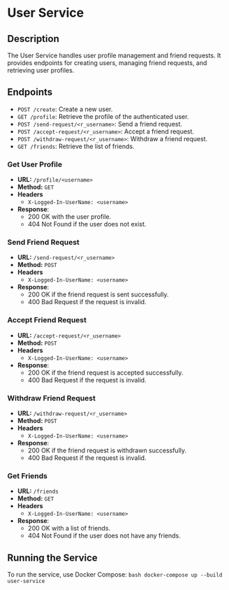 # User Service

## Description
The User Service handles user profile management and friend requests. It provides endpoints for creating users, managing friend requests, and retrieving user profiles.

## Endpoints
- `POST /create`: Create a new user.
- `GET /profile`: Retrieve the profile of the authenticated user.
- `POST /send-request/<r_username>`: Send a friend request.
- `POST /accept-request/<r_username>`: Accept a friend request.
- `POST /withdraw-request/<r_username>`: Withdraw a friend request.
- `GET /friends`: Retrieve the list of friends.

### Get User Profile
- **URL:** `/profile/<username>`
- **Method:** `GET`
- **Headers**
    - `X-Logged-In-UserName: <username>`
- **Response**:
    - 200 OK with the user profile.
    - 404 Not Found if the user does not exist.

### Send Friend Request
- **URL:** `/send-request/<r_username>`
- **Method:** `POST`
- **Headers**
    - `X-Logged-In-UserName: <username>`
- **Response**: 
    - 200 OK if the friend request is sent successfully.
    - 400 Bad Request if the request is invalid.

### Accept Friend Request
- **URL:** `/accept-request/<r_username>`
- **Method:** `POST`
- **Headers**
    - `X-Logged-In-UserName: <username>`
- **Response**: 
  - 200 OK if the friend request is accepted successfully.
  - 400 Bad Request if the request is invalid.

### Withdraw Friend Request
- **URL:** `/withdraw-request/<r_username>`
- **Method:** `POST`
- **Headers**
    - `X-Logged-In-UserName: <username>`
- **Response**: 
  - 200 OK if the friend request is withdrawn successfully.
  - 400 Bad Request if the request is invalid.

### Get Friends
- **URL:** `/friends`
- **Method:** `GET`
- **Headers**
    - `X-Logged-In-UserName: <username>`
- **Response**: 
  - 200 OK with a list of friends.
  - 404 Not Found if the user does not have any friends.

## Running the Service
To run the service, use Docker Compose:
```bash docker-compose up --build user-service```
